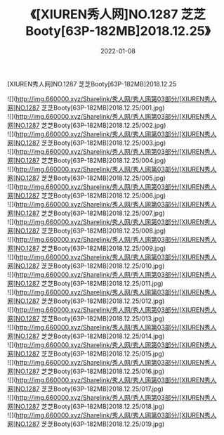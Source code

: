 ﻿---
layout: post
title:  《[XIUREN秀人网]NO.1287 芝芝Booty[63P-182MB]2018.12.25》
date:   2022-01-08
img: http://img.660000.xyz/Sharelink/秀人网/秀人网第03部分/[XIUREN秀人网]NO.1287 芝芝Booty[63P-182MB]2018.12.25/000.jpg
categories: [美女, 清纯, 唯美]
---

[XIUREN秀人网]NO.1287 芝芝Booty[63P-182MB]2018.12.25

 ![](http://img.660000.xyz/Sharelink/秀人网/秀人网第03部分/[XIUREN秀人网]NO.1287 芝芝Booty[63P-182MB]2018.12.25/001.jpg) <br>![](http://img.660000.xyz/Sharelink/秀人网/秀人网第03部分/[XIUREN秀人网]NO.1287 芝芝Booty[63P-182MB]2018.12.25/002.jpg) <br>![](http://img.660000.xyz/Sharelink/秀人网/秀人网第03部分/[XIUREN秀人网]NO.1287 芝芝Booty[63P-182MB]2018.12.25/003.jpg) <br>![](http://img.660000.xyz/Sharelink/秀人网/秀人网第03部分/[XIUREN秀人网]NO.1287 芝芝Booty[63P-182MB]2018.12.25/004.jpg) <br>![](http://img.660000.xyz/Sharelink/秀人网/秀人网第03部分/[XIUREN秀人网]NO.1287 芝芝Booty[63P-182MB]2018.12.25/005.jpg) <br>![](http://img.660000.xyz/Sharelink/秀人网/秀人网第03部分/[XIUREN秀人网]NO.1287 芝芝Booty[63P-182MB]2018.12.25/006.jpg) <br>![](http://img.660000.xyz/Sharelink/秀人网/秀人网第03部分/[XIUREN秀人网]NO.1287 芝芝Booty[63P-182MB]2018.12.25/007.jpg) <br>![](http://img.660000.xyz/Sharelink/秀人网/秀人网第03部分/[XIUREN秀人网]NO.1287 芝芝Booty[63P-182MB]2018.12.25/008.jpg) <br>![](http://img.660000.xyz/Sharelink/秀人网/秀人网第03部分/[XIUREN秀人网]NO.1287 芝芝Booty[63P-182MB]2018.12.25/009.jpg) <br>![](http://img.660000.xyz/Sharelink/秀人网/秀人网第03部分/[XIUREN秀人网]NO.1287 芝芝Booty[63P-182MB]2018.12.25/010.jpg) <br>![](http://img.660000.xyz/Sharelink/秀人网/秀人网第03部分/[XIUREN秀人网]NO.1287 芝芝Booty[63P-182MB]2018.12.25/011.jpg) <br>![](http://img.660000.xyz/Sharelink/秀人网/秀人网第03部分/[XIUREN秀人网]NO.1287 芝芝Booty[63P-182MB]2018.12.25/012.jpg) <br>![](http://img.660000.xyz/Sharelink/秀人网/秀人网第03部分/[XIUREN秀人网]NO.1287 芝芝Booty[63P-182MB]2018.12.25/013.jpg) <br>![](http://img.660000.xyz/Sharelink/秀人网/秀人网第03部分/[XIUREN秀人网]NO.1287 芝芝Booty[63P-182MB]2018.12.25/014.jpg) <br>![](http://img.660000.xyz/Sharelink/秀人网/秀人网第03部分/[XIUREN秀人网]NO.1287 芝芝Booty[63P-182MB]2018.12.25/015.jpg) <br>![](http://img.660000.xyz/Sharelink/秀人网/秀人网第03部分/[XIUREN秀人网]NO.1287 芝芝Booty[63P-182MB]2018.12.25/016.jpg) <br>![](http://img.660000.xyz/Sharelink/秀人网/秀人网第03部分/[XIUREN秀人网]NO.1287 芝芝Booty[63P-182MB]2018.12.25/017.jpg) <br>![](http://img.660000.xyz/Sharelink/秀人网/秀人网第03部分/[XIUREN秀人网]NO.1287 芝芝Booty[63P-182MB]2018.12.25/018.jpg) <br>![](http://img.660000.xyz/Sharelink/秀人网/秀人网第03部分/[XIUREN秀人网]NO.1287 芝芝Booty[63P-182MB]2018.12.25/019.jpg) <br>